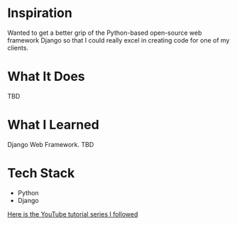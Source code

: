 # Inspiration
Wanted to get a better grip of the Python-based open-source web framework Django so that I could really excel in creating code for one of my clients.

# What It Does
TBD

# What I Learned
Django Web Framework. TBD

# Tech Stack
- Python
- Django

[Here is the YouTube tutorial series I followed](https://www.youtube.com/watch?v=UmljXZIypDc&ab_channel=CoreySchafer)